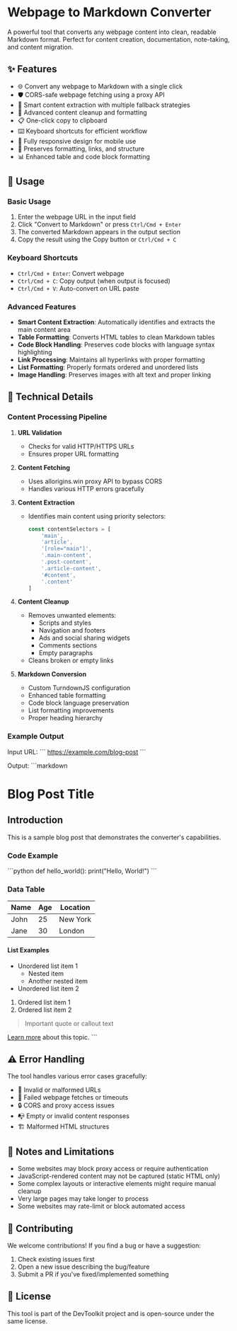 # Webpage to Markdown Converter

A powerful tool that converts any webpage content into clean, readable Markdown format. Perfect for content creation, documentation, note-taking, and content migration.

## ✨ Features

- 🌐 Convert any webpage to Markdown with a single click
- 🛡️ CORS-safe webpage fetching using a proxy API
- 🎯 Smart content extraction with multiple fallback strategies
- 🧹 Advanced content cleanup and formatting
- 📋 One-click copy to clipboard
- ⌨️ Keyboard shortcuts for efficient workflow
- 📱 Fully responsive design for mobile use
- 🎨 Preserves formatting, links, and structure
- 📊 Enhanced table and code block formatting

## 🚀 Usage

### Basic Usage

1. Enter the webpage URL in the input field
2. Click "Convert to Markdown" or press `Ctrl/Cmd + Enter`
3. The converted Markdown appears in the output section
4. Copy the result using the Copy button or `Ctrl/Cmd + C`

### Keyboard Shortcuts

- `Ctrl/Cmd + Enter`: Convert webpage
- `Ctrl/Cmd + C`: Copy output (when output is focused)
- `Ctrl/Cmd + V`: Auto-convert on URL paste

### Advanced Features

- **Smart Content Extraction**: Automatically identifies and extracts the main content area
- **Table Formatting**: Converts HTML tables to clean Markdown tables
- **Code Block Handling**: Preserves code blocks with language syntax highlighting
- **Link Processing**: Maintains all hyperlinks with proper formatting
- **List Formatting**: Properly formats ordered and unordered lists
- **Image Handling**: Preserves images with alt text and proper linking

## 🔧 Technical Details

### Content Processing Pipeline

1. **URL Validation**
   - Checks for valid HTTP/HTTPS URLs
   - Ensures proper URL formatting

2. **Content Fetching**
   - Uses allorigins.win proxy API to bypass CORS
   - Handles various HTTP errors gracefully

3. **Content Extraction**
   - Identifies main content using priority selectors:
     ```javascript
     const contentSelectors = [
         'main',
         'article',
         '[role="main"]',
         '.main-content',
         '.post-content',
         '.article-content',
         '#content',
         '.content'
     ]
     ```

4. **Content Cleanup**
   - Removes unwanted elements:
     - Scripts and styles
     - Navigation and footers
     - Ads and social sharing widgets
     - Comments sections
     - Empty paragraphs
   - Cleans broken or empty links

5. **Markdown Conversion**
   - Custom TurndownJS configuration
   - Enhanced table formatting
   - Code block language preservation
   - List formatting improvements
   - Proper heading hierarchy

### Example Output

Input URL:
\`\`\`
https://example.com/blog-post
\`\`\`

Output:
\`\`\`markdown
# Blog Post Title

## Introduction

This is a sample blog post that demonstrates the converter's capabilities.

### Code Example

\`\`\`python
def hello_world():
    print("Hello, World!")
\`\`\`

### Data Table

| Name | Age | Location |
|------|-----|----------|
| John | 25  | New York |
| Jane | 30  | London   |

#### List Examples

- Unordered list item 1
  - Nested item
  - Another nested item
- Unordered list item 2

1. Ordered list item 1
2. Ordered list item 2

> Important quote or callout text

[Learn more](https://example.com/learn-more) about this topic.
\`\`\`

## ⚠️ Error Handling

The tool handles various error cases gracefully:

- 🚫 Invalid or malformed URLs
- 📡 Failed webpage fetches or timeouts
- 🔒 CORS and proxy access issues
- 📭 Empty or invalid content responses
- 🏗️ Malformed HTML structures

## 📝 Notes and Limitations

- Some websites may block proxy access or require authentication
- JavaScript-rendered content may not be captured (static HTML only)
- Some complex layouts or interactive elements might require manual cleanup
- Very large pages may take longer to process
- Some websites may rate-limit or block automated access

## 🤝 Contributing

We welcome contributions! If you find a bug or have a suggestion:

1. Check existing issues first
2. Open a new issue describing the bug/feature
3. Submit a PR if you've fixed/implemented something

## 📄 License

This tool is part of the DevToolkit project and is open-source under the same license.
